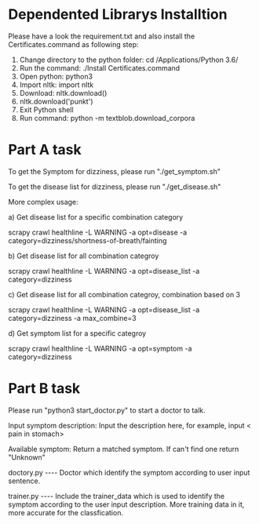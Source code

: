 Dependented Librarys Installtion
================================
Please have a look the requirement.txt and also install the Certificates.command as following step:

1. Change directory to the python folder: cd /Applications/Python 3.6/
2. Run the command: ./Install Certificates.command
3. Open python: python3
4. Import nltk: import nltk
5. Download: nltk.download()
6. nltk.download('punkt')
7. Exit Python shell
8. Run command: python -m textblob.download_corpora


Part A task
===========
To get the Symptom for dizziness, please run "./get_symptom.sh"

To get the disease list for dizziness, please run "./get_disease.sh"

More complex usage:

a) Get disease list for a specific combination category

scrapy crawl healthline -L WARNING -a opt=disease -a category=dizziness/shortness-of-breath/fainting

b) Get disease list for all combination categroy

scrapy crawl healthline -L WARNING -a opt=disease_list -a category=dizziness

c) Get disease list for all combination categroy, combination based on 3

scrapy crawl healthline -L WARNING -a opt=disease_list -a category=dizziness -a max_combine=3

d) Get symptom list for a specific categroy

scrapy crawl healthline -L WARNING -a opt=symptom -a category=dizziness

Part B task
===========
Please run "python3 start_doctor.py" to start a doctor to talk.

Input symptom description: Input the description here, for example, input < pain in stomach>

Available symptom: Return a matched symptom. If can't find one return "Unknown"

doctory.py  ---- Doctor which identify the symptom according to user input sentence.

trainer.py  ---- Include the trainer_data which is used to identify the symptom according to the user input description. More training data in it, more accurate for the classfication.
